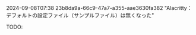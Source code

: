 2024-09-08T07:38
23b8da9a-66c9-47a7-a355-aae3630fa382
"Alacritty：デフォルトの設定ファイル（サンプルファイル）は無くなった"

TODO:
